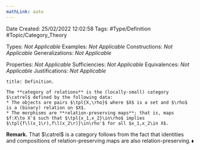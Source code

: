 ```yaml
---
mathLink: auto
---
```


<div class="topSpace"></div>

Date Created: 25/02/2022 12:02:58
Tags: #Type/Definition #Topic/Category_Theory

Types: _Not Applicable_
Examples: _Not Applicable_
Constructions: _Not Applicable_
Generalizations: _Not Applicable_

Properties: _Not Applicable_
Sufficiencies: _Not Applicable_
Equivalences: _Not Applicable_
Justifications: _Not Applicable_

``` ad-Definition
title: Definition.

The **category of relations** is the (locally-small) category $\catrel$ defined by the following data:
* The objects are pairs $\tpl{X,\rho}$ where $X$ is a set and $\rho$ is a (binary) relation on $X$.
* The morphisms are **relation-preserving maps**; that is, maps $f:X\to X'$ such that $\tpl{x_1,x_2}\in\rho$ implies $\tpl{f\l(x_1\r),f\l(x_2\r)}\in\rho'$ for all $x_1,x_2\in X$.

```

**Remark.** That $\catrel$ is a category follows from the fact that identities and compositions of relation-preserving maps are also relation-preserving.<span style="float:right;">$\blacklozenge$</span>
